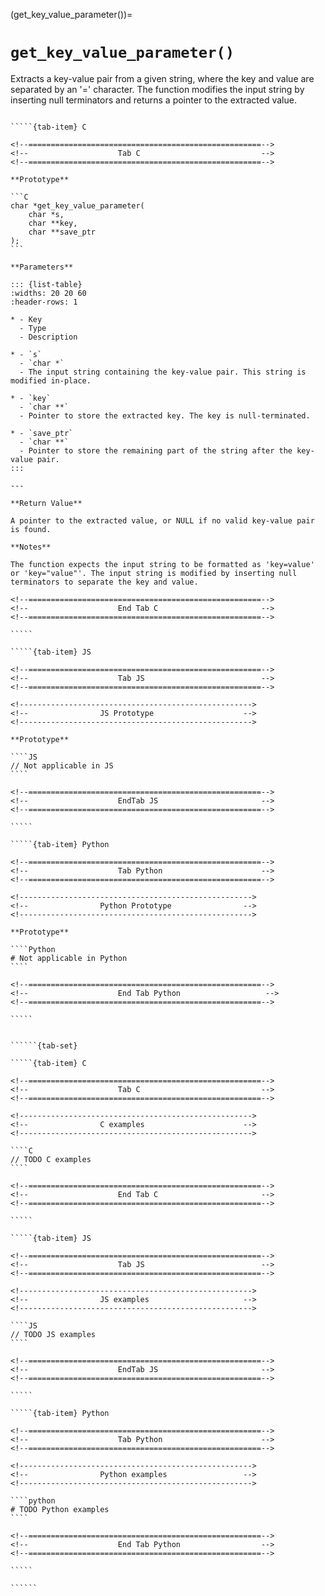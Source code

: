<!-- ============================================================== -->
(get_key_value_parameter())=
# `get_key_value_parameter()`
<!-- ============================================================== -->

Extracts a key-value pair from a given string, where the key and value are separated by an '=' character. The function modifies the input string by inserting null terminators and returns a pointer to the extracted value.

<!------------------------------------------------------------>
<!--                    Prototypes                          -->
<!------------------------------------------------------------>

``````{tab-set}

`````{tab-item} C

<!--====================================================-->
<!--                    Tab C                           -->
<!--====================================================-->

**Prototype**

```C
char *get_key_value_parameter(
    char *s,
    char **key,
    char **save_ptr
);
```

**Parameters**

::: {list-table}
:widths: 20 20 60
:header-rows: 1

* - Key
  - Type
  - Description

* - `s`
  - `char *`
  - The input string containing the key-value pair. This string is modified in-place.

* - `key`
  - `char **`
  - Pointer to store the extracted key. The key is null-terminated.

* - `save_ptr`
  - `char **`
  - Pointer to store the remaining part of the string after the key-value pair.
:::

---

**Return Value**

A pointer to the extracted value, or NULL if no valid key-value pair is found.

**Notes**

The function expects the input string to be formatted as 'key=value' or 'key="value"'. The input string is modified by inserting null terminators to separate the key and value.

<!--====================================================-->
<!--                    End Tab C                       -->
<!--====================================================-->

`````

`````{tab-item} JS

<!--====================================================-->
<!--                    Tab JS                          -->
<!--====================================================-->

<!---------------------------------------------------->
<!--                JS Prototype                    -->
<!---------------------------------------------------->

**Prototype**

````JS
// Not applicable in JS
````

<!--====================================================-->
<!--                    EndTab JS                       -->
<!--====================================================-->

`````

`````{tab-item} Python

<!--====================================================-->
<!--                    Tab Python                      -->
<!--====================================================-->

<!---------------------------------------------------->
<!--                Python Prototype                -->
<!---------------------------------------------------->

**Prototype**

````Python
# Not applicable in Python
````

<!--====================================================-->
<!--                    End Tab Python                   -->
<!--====================================================-->

`````

``````

<!------------------------------------------------------------>
<!--                    Examples                            -->
<!------------------------------------------------------------>

```````{dropdown} Examples

``````{tab-set}

`````{tab-item} C

<!--====================================================-->
<!--                    Tab C                           -->
<!--====================================================-->

<!---------------------------------------------------->
<!--                C examples                      -->
<!---------------------------------------------------->

````C
// TODO C examples
````

<!--====================================================-->
<!--                    End Tab C                       -->
<!--====================================================-->

`````

`````{tab-item} JS

<!--====================================================-->
<!--                    Tab JS                          -->
<!--====================================================-->

<!---------------------------------------------------->
<!--                JS examples                     -->
<!---------------------------------------------------->

````JS
// TODO JS examples
````

<!--====================================================-->
<!--                    EndTab JS                       -->
<!--====================================================-->

`````

`````{tab-item} Python

<!--====================================================-->
<!--                    Tab Python                      -->
<!--====================================================-->

<!---------------------------------------------------->
<!--                Python examples                 -->
<!---------------------------------------------------->

````python
# TODO Python examples
````

<!--====================================================-->
<!--                    End Tab Python                  -->
<!--====================================================-->

`````

``````

```````

